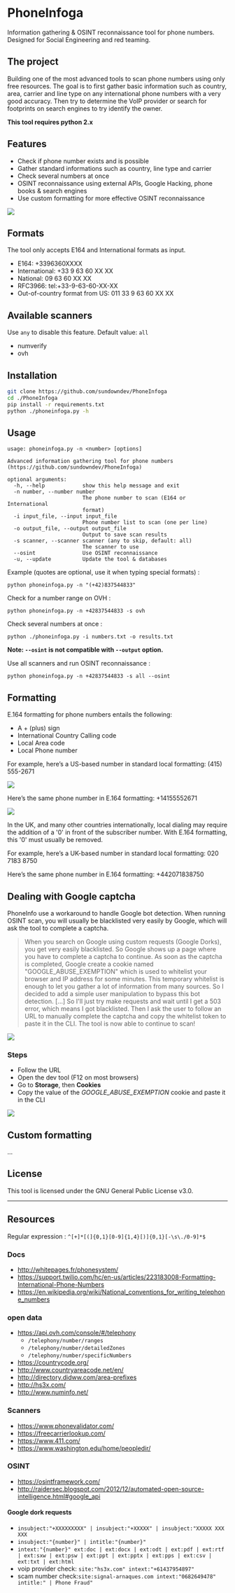 # PhoneInfoga

Information gathering & OSINT reconnaissance tool for phone numbers. Designed for Social Engineering and red teaming.

## The project

Building one of the most advanced tools to scan phone numbers using only free resources. The goal is to first gather basic information such as country, area, carrier and line type on any international phone numbers with a very good accuracy. Then try to determine the VoIP provider or search for footprints on search engines to try identify the owner.

**This tool requires python 2.x**

## Features

- Check if phone number exists and is possible
- Gather standard informations such as country, line type and carrier
- Check several numbers at once
- OSINT reconnaissance using external APIs, Google Hacking, phone books & search engines
- Use custom formatting for more effective OSINT reconnaissance

![](https://i.imgur.com/bWx79dy.png)

## Formats

The tool only accepts E164 and International formats as input.

- E164: +3396360XXXX
- International: +33 9 63 60 XX XX
- National: 09 63 60 XX XX
- RFC3966: tel:+33-9-63-60-XX-XX
- Out-of-country format from US: 011 33 9 63 60 XX XX

## Available scanners

Use `any` to disable this feature. Default value: `all`

- numverify
- ovh

## Installation

```bash
git clone https://github.com/sundowndev/PhoneInfoga
cd ./PhoneInfoga
pip install -r requirements.txt
python ./phoneinfoga.py -h
```

## Usage

```
usage: phoneinfoga.py -n <number> [options]

Advanced information gathering tool for phone numbers
(https://github.com/sundowndev/PhoneInfoga)

optional arguments:
  -h, --help            show this help message and exit
  -n number, --number number
                        The phone number to scan (E164 or International
                        format)
  -i input_file, --input input_file
                        Phone number list to scan (one per line)
  -o output_file, --output output_file
                        Output to save scan results
  -s scanner, --scanner scanner (any to skip, default: all)
                        The scanner to use
  --osint               Use OSINT reconnaissance
  -u, --update          Update the tool & databases
```

Example (quotes are optional, use it when typing special formats) :

```
python phoneinfoga.py -n "(+42)837544833"
```

Check for a number range on OVH :

```
python phoneinfoga.py -n +42837544833 -s ovh
```

Check several numbers at once :

```
python ./phoneinfoga.py -i numbers.txt -o results.txt
```

**Note: `--osint` is not compatible with `--output` option.**

Use all scanners and run OSINT reconnaissance :

```
python phoneinfoga.py -n +42837544833 -s all --osint
```

## Formatting

E.164 formatting for phone numbers entails the following:

- A + (plus) sign
- International Country Calling code
- Local Area code
- Local Phone number

For example, here’s a US-based number in standard local formatting: (415) 555-2671

![](https://i.imgur.com/0e2SMdL.png)

Here’s the same phone number in E.164 formatting: +14155552671

![](https://i.imgur.com/KfrvacR.png)

In the UK, and many other countries internationally, local dialing may require the addition of a '0' in front of the subscriber number. With E.164 formatting, this '0' must usually be removed.

For example, here’s a UK-based number in standard local formatting: 020 7183 8750

Here’s the same phone number in E.164 formatting: +442071838750

## Dealing with Google captcha

PhoneInfo use a workaround to handle Google bot detection. When running OSINT scan, you will usually be blacklisted very easily by Google, which will ask the tool to complete a captcha.

>When you search on Google using custom requests (Google Dorks), you get very easily blacklisted. So Google shows up a page where you have to complete a captcha to continue. As soon as the captcha is completed, Google create a cookie named "GOOGLE_ABUSE_EXEMPTION" which is used to whitelist your browser and IP address for some minutes. This temporary whitelist is enough to let you gather a lot of information from many sources. So I decided to add a simple user manipulation to bypass this bot detection. [...] So I'll just try make requests and wait until I get a 503 error, which means I got blacklisted. Then I ask the user to follow an URL to manually complete the captcha and copy the whitelist token to paste it in the CLI. The tool is now able to continue to scan!

![](https://i.imgur.com/qbFZa1m.png)

### Steps

- Follow the URL
- Open the dev tool (F12 on most browsers)
- Go to **Storage**, then **Cookies**
- Copy the value of the *GOOGLE_ABUSE_EXEMPTION* cookie and paste it in the CLI

![](https://i.imgur.com/KkE1EM5.png)

## Custom formatting

...

## License

This tool is licensed under the GNU General Public License v3.0.

----

## Resources

Regular expression : `^[+]*[(]{0,1}[0-9]{1,4}[)]{0,1}[-\s\./0-9]*$`

### Docs

- http://whitepages.fr/phonesystem/
- https://support.twilio.com/hc/en-us/articles/223183008-Formatting-International-Phone-Numbers
- https://en.wikipedia.org/wiki/National_conventions_for_writing_telephone_numbers

### open data

- https://api.ovh.com/console/#/telephony
  - `/telephony/number/ranges`
  - `/telephony/number/detailedZones`
  - `/telephony/number/specificNumbers`
- https://countrycode.org/
- http://www.countryareacode.net/en/
- http://directory.didww.com/area-prefixes
- http://hs3x.com/
- http://www.numinfo.net/

### Scanners

- https://www.phonevalidator.com/
- https://freecarrierlookup.com/
- https://www.411.com/
- https://www.washington.edu/home/peopledir/

### OSINT

- https://osintframework.com/
- http://raidersec.blogspot.com/2012/12/automated-open-source-intelligence.html#google_api

#### Google dork requests

- `insubject:"+XXXXXXXXX" | insubject:"+XXXXX" | insubject:"XXXXX XXX XXX`
- `insubject:"{number}" | intitle:"{number}"`
- `intext:"{number}" ext:doc | ext:docx | ext:odt | ext:pdf | ext:rtf | ext:sxw | ext:psw | ext:ppt | ext:pptx | ext:pps | ext:csv | ext:txt | ext:html`
- voip provider check: `site:"hs3x.com" intext:"+61437954897"`
- scam number check:`site:signal-arnaques.com intext:"0682649478" intitle:" | Phone Fraud"`
